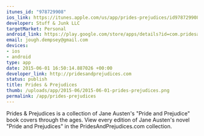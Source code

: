 ```yaml
--- 
itunes_id: "978729908"
ios_link: https://itunes.apple.com/us/app/prides-prejudices/id978729908?mt=8&uo=4&at=1l3v6hm
developer: Stuff & Junk LLC
targetMarket: Personal
android_link: https://play.google.com/store/apps/details?id=com.pridesandprejudices
email: jough.dempsey@gmail.com
devices: 
- ios
- android
type: app
date: 2015-06-01 16:50:14.887026 +00:00
developer_link: http://pridesandprejudices.com
status: publish
title: Prides & Prejudices
thumb: /uploads/app/2015-06/2015-06-01-prides-prejudices.png
permalink: /app/prides-prejudices
---
```


Prides & Prejudices is a collection of Jane Austen's "Pride and Prejudice" book covers through the ages. View every edition of Jane Austen's novel "Pride and Prejudices" in the PridesAndPrejudices.com collection.
